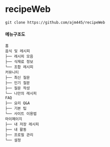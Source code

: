 # recipeWeb

```
git clone https://github.com/ajm445/recipeWeb
```
#### 메뉴구조도
```
홈
음식 및 레시피
├── 레시피 모음
├── 식재료 정보
└── 조합 레시피
커뮤니티
├── 최신 질문
├── 인기 질문
├── 질문 작성
└── 나만의 레시피
FAQ
├── 요리 Q&A
├── 기본 팁
└── 사이트 이용법
마이페이지
├── 내 저장 레시피
├── 내 활동
├── 프로필 관리
└── 설정
```
